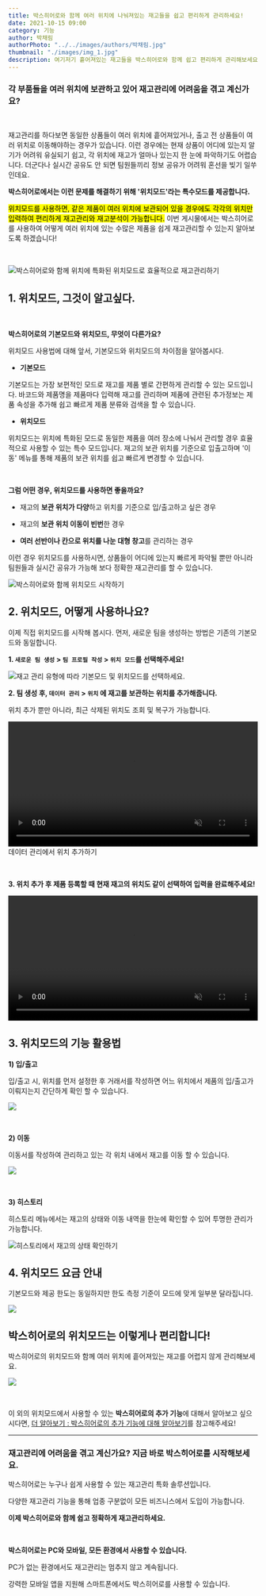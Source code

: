 ```yaml
---
title: 박스히어로와 함께 여러 위치에 나눠져있는 재고들을 쉽고 편리하게 관리하세요!
date: 2021-10-15 09:00
category: 기능
author: 박채림
authorPhoto: "../../images/authors/박채림.jpg"
thumbnail: "./images/img_1.jpg"
description: 여기저기 흩어져있는 재고들을 박스히어로와 함께 쉽고 편리하게 관리해보세요!
---
```


### 각 부품들을 여러 위치에 보관하고 있어 재고관리에 어려움을 겪고 계신가요?

<br/>

재고관리를 하다보면 동일한 상품들이 여러 위치에 흩어져있거나, 출고 전 상품들이 여러 위치로 이동해야하는 경우가 있습니다. 이런 경우에는 현재 상품이 어디에 있는지 알기가 어려워 유실되기 쉽고, 각 위치에 재고가 얼마나 있는지 한 눈에 파악하기도 어렵습니다. 더군다나 실시간 공유도 안 되면 팀원들끼리 정보 공유가 어려워 혼선을 빚기 일쑤인데요.

**박스히어로에서는 이런 문제를 해결하기 위해 '위치모드'라는 특수모드를 제공합니다.**

<mark>위치모드를 사용하면, 같은 제품이 여러 위치에 보관되어 있을 경우에도 각각의 위치만 입력하여 편리하게 재고관리와 재고분석이 가능합니다.</mark> 이번 게시물에서는 박스히어로를 사용하여 어떻게 여러 위치에 있는 수많은 제품을 쉽게 재고관리할 수 있는지 알아보도록 하겠습니다!

<br/>

![박스히어로와 함께 위치에 특화된 위치모드로 효율적으로 재고관리하기](images/img_2.jpg)

## 1. 위치모드, 그것이 알고싶다.

<br/>

**박스히어로의 기본모드와 위치모드, 무엇이 다른가요?**

위치모드 사용법에 대해 앞서, 기본모드와 위치모드의 차이점을 알아봅시다.

<gray-box>

- **기본모드**

기본모드는 가장 보편적인 모드로 재고를 제품 별로 간편하게 관리할 수 있는 모드입니다. 바코드와 제품명을 제품마다 입력해 재고를 관리하며 제품에 관련된 추가정보는 제품 속성을 추가해 쉽고 빠르게 제품 분류와 검색을 할 수 있습니다.

- **위치모드**

위치모드는 위치에 특화된 모드로 동일한 제품을 여러 장소에 나눠서 관리할 경우 효율적으로 사용할 수 있는 특수 모드입니다. 재고의 보관 위치를 기준으로 입출고하며 '이동' 메뉴를 통해 제품의 보관 위치를 쉽고 빠르게 변경할 수 있습니다.

</gray-box>

<br/>

**그럼 어떤 경우, 위치모드를 사용하면 좋을까요?**

- 재고의 **보관 위치가 다양**하고 위치를 기준으로 입/출고하고 싶은 경우

- 재고의 **보관 위치 이동이 빈번**한 경우

- **여러 선반이나 칸으로 위치를 나눈 대형 창고**를 관리하는 경우

이런 경우 위치모드를 사용하시면, 상품들이 어디에 있는지 빠르게 파악될 뿐만 아니라 팀원들과 실시간 공유가 가능해 보다 정확한 재고관리를 할 수 있습니다.

![박스히어로와 함께 위치모드 시작하기](images/img_3.jpg)

## 2. 위치모드, 어떻게 사용하나요?

이제 직접 위치모드를 시작해 봅시다. 먼저, 새로운 팀을 생성하는 방법은 기존의 기본모드와 동일합니다.

**1. `새로운 팀 생성` > `팀 프로필 작성` > `위치 모드`를 선택해주세요!**

![재고 관리 유형에 따라 기본모드 및 위치모드를 선택하세요.](images/img_4.png)

**2. 팀 생성 후, `데이터 관리` > `위치` 에 재고를 보관하는 위치를 추가해줍니다.**

위치 추가 뿐만 아니라, 최근 삭제된 위치도 조회 및 복구가 가능합니다.

<video src="images/img_5.mp4" style="width:100%" muted autoplay loop playsinline></video>
<invisible>데이터 관리에서 위치 추가하기</invisible>

<br/>

**3. 위치 추가 후 제품 등록할 때 현재 재고의 위치도 같이 선택하여 입력을 완료해주세요!**

<video src="images/img_6.mp4" style="width:100%" muted autoplay loop playsinline></video>
<invisible></invisible>

## 3. 위치모드의 기능 활용법

**1) 입/출고**

입/출고 시, 위치를 먼저 설정한 후 거래서를 작성하면 어느 위치에서 제품의 입/출고가 이뤄지는지 간단하게 확인 할 수 있습니다.

![](images/img_7.png)

<br/>

**2) 이동**

이동서를 작성하여 관리하고 있는 각 위치 내에서 재고를 이동 할 수 있습니다.

![](images/img_8.png)

<br/>

**3) 히스토리**

히스토리 메뉴에서는 재고의 상태와 이동 내역을 한눈에 확인할 수 있어 투명한 관리가 가능합니다.

![히스토리에서 재고의 상태 확인하기](images/img_9.png)

## 4. 위치모드 요금 안내

기본모드와 제공 한도는 동일하지만 한도 측정 기준이 모드에 맞게 일부분 달라집니다.

![](images/img_10.png)

## 박스히어로의 위치모드는 이렇게나 편리합니다!

박스히어로의 위치모드와 함께 여러 위치에 흩어져있는 재고를 어렵지 않게 관리해보세요.

![](images/img_11.png)

<br/>

이 외의 위치모드에서 사용할 수 있는 **박스히어로의 추가 기능**에 대해서 알아보고 싶으시다면, [더 알아보기 : 박스히어로의 추가 기능에 대해 알아보기](https://www.boxhero-app.com/ko/blog/posts/%EB%B0%95%EC%8A%A4%ED%9E%88%EC%96%B4%EB%A1%9C-%EC%B6%94%EA%B0%80%EA%B8%B0%EB%8A%A5%EB%93%A4%EC%97%90-%EB%8C%80%ED%95%B4-%EC%95%8C%EC%95%84%EB%B3%B4%EA%B8%B0)를 참고해주세요!

<hr/>

### 재고관리에 어려움을 겪고 계신가요? 지금 바로 박스히어로를 시작해보세요.

박스히어로는 누구나 쉽게 사용할 수 있는 재고관리 특화 솔루션입니다.

다양한 재고관리 기능을 통해 업종 구분없이 모든 비즈니스에서 도입이 가능합니다.

**이제 박스히어로와 함께 쉽고 정확하게 재고관리하세요.**

<br/>

<tip-box>

**박스히어로는 PC와 모바일, 모든 환경에서 사용할 수 있습니다.**

PC가 없는 환경에서도 재고관리는 멈추지 않고 계속됩니다.

강력한 모바일 앱을 지원해 스마트폰에서도 박스히어로를 사용할 수 있습니다.

</tip-box>



